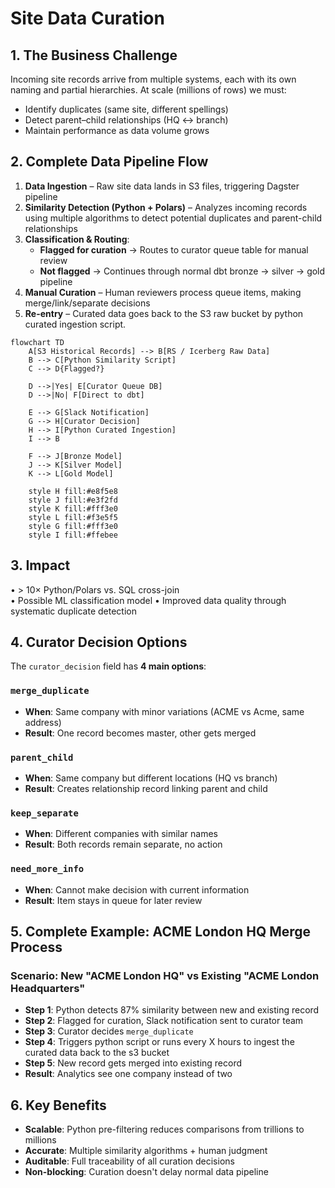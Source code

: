 # Site Data Curation

## 1. The Business Challenge
Incoming site records arrive from multiple systems, each with its own naming and partial hierarchies. At scale (millions of rows) we must:
- Identify duplicates (same site, different spellings)
- Detect parent–child relationships (HQ ↔ branch)
- Maintain performance as data volume grows

## 2. Complete Data Pipeline Flow
1. **Data Ingestion** – Raw site data lands in S3 files, triggering Dagster pipeline
2. **Similarity Detection (Python + Polars)** – Analyzes incoming records using multiple algorithms to detect potential duplicates and parent-child relationships
3. **Classification & Routing**:
   - **Flagged for curation** → Routes to curator queue table for manual review
   - **Not flagged** → Continues through normal dbt bronze → silver → gold pipeline
4. **Manual Curation** – Human reviewers process queue items, making merge/link/separate decisions
5. **Re-entry** – Curated data goes back to the S3 raw bucket by python curated ingestion script.

```mermaid
flowchart TD
    A[S3 Historical Records] --> B[RS / Icerberg Raw Data]
    B --> C[Python Similarity Script]
    C --> D{Flagged?}
    
    D -->|Yes| E[Curator Queue DB]
    D -->|No| F[Direct to dbt]
    
    E --> G[Slack Notification]
    G --> H[Curator Decision]
    H --> I[Python Curated Ingestion]
    I --> B
    
    F --> J[Bronze Model]
    J --> K[Silver Model]
    K --> L[Gold Model]
    
    style H fill:#e8f5e8
    style J fill:#e3f2fd
    style K fill:#fff3e0
    style L fill:#f3e5f5
    style G fill:#fff3e0
    style I fill:#ffebee
```

## 3. Impact
• > 10× Python/Polars vs. SQL cross-join  
• Possible ML classification model
• Improved data quality through systematic duplicate detection

## 4. Curator Decision Options

The `curator_decision` field has **4 main options**:

### `merge_duplicate`
- **When**: Same company with minor variations (ACME vs Acme, same address)
- **Result**: One record becomes master, other gets merged

### `parent_child`
- **When**: Same company but different locations (HQ vs branch)
- **Result**: Creates relationship record linking parent and child

### `keep_separate`
- **When**: Different companies with similar names
- **Result**: Both records remain separate, no action

### `need_more_info`
- **When**: Cannot make decision with current information
- **Result**: Item stays in queue for later review

## 5. Complete Example: ACME London HQ Merge Process

### Scenario: New "ACME London HQ" vs Existing "ACME London Headquarters"

- **Step 1**: Python detects 87% similarity between new and existing record
- **Step 2**: Flagged for curation, Slack notification sent to curator team
- **Step 3**: Curator decides `merge_duplicate`
- **Step 4**: Triggers python script or runs every X hours to ingest the curated data back to the s3 bucket
- **Step 5**: New record gets merged into existing record
- **Result**: Analytics see one company instead of two

## 6. Key Benefits

- **Scalable**: Python pre-filtering reduces comparisons from trillions to millions
- **Accurate**: Multiple similarity algorithms + human judgment
- **Auditable**: Full traceability of all curation decisions
- **Non-blocking**: Curation doesn't delay normal data pipeline
